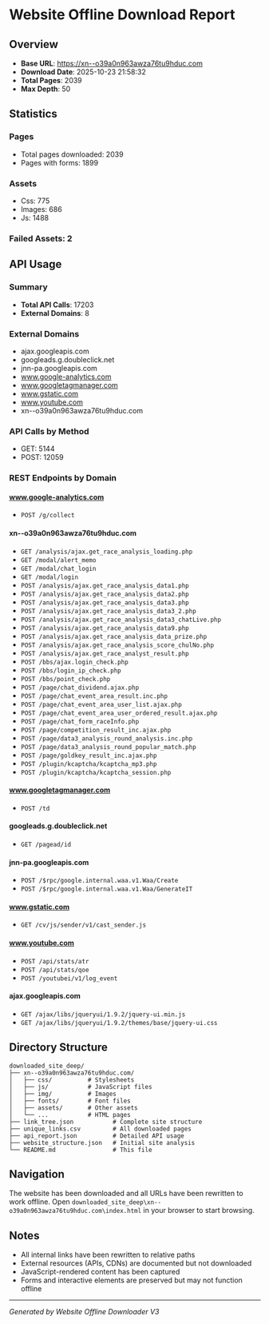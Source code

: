 # Website Offline Download Report

## Overview

- **Base URL**: https://xn--o39a0n963awza76tu9hduc.com
- **Download Date**: 2025-10-23 21:58:32
- **Total Pages**: 2039
- **Max Depth**: 50

## Statistics

### Pages
- Total pages downloaded: 2039
- Pages with forms: 1899

### Assets
- Css: 775
- Images: 686
- Js: 1488

### Failed Assets: 2

## API Usage

### Summary
- **Total API Calls**: 17203
- **External Domains**: 8

### External Domains
- ajax.googleapis.com
- googleads.g.doubleclick.net
- jnn-pa.googleapis.com
- www.google-analytics.com
- www.googletagmanager.com
- www.gstatic.com
- www.youtube.com
- xn--o39a0n963awza76tu9hduc.com

### API Calls by Method

- GET: 5144
- POST: 12059

### REST Endpoints by Domain


#### www.google-analytics.com

- `POST /g/collect`

#### xn--o39a0n963awza76tu9hduc.com

- `GET /analysis/ajax.get_race_analysis_loading.php`
- `GET /modal/alert_memo`
- `GET /modal/chat_login`
- `GET /modal/login`
- `POST /analysis/ajax.get_race_analysis_data1.php`
- `POST /analysis/ajax.get_race_analysis_data2.php`
- `POST /analysis/ajax.get_race_analysis_data3.php`
- `POST /analysis/ajax.get_race_analysis_data3_2.php`
- `POST /analysis/ajax.get_race_analysis_data3_chatLive.php`
- `POST /analysis/ajax.get_race_analysis_data9.php`
- `POST /analysis/ajax.get_race_analysis_data_prize.php`
- `POST /analysis/ajax.get_race_analysis_score_chulNo.php`
- `POST /analysis/ajax.get_race_analyst_result.php`
- `POST /bbs/ajax.login_check.php`
- `POST /bbs/login_ip_check.php`
- `POST /bbs/point_check.php`
- `POST /page/chat_dividend.ajax.php`
- `POST /page/chat_event_area_result.inc.php`
- `POST /page/chat_event_area_user_list.ajax.php`
- `POST /page/chat_event_area_user_ordered_result.ajax.php`
- `POST /page/chat_form_raceInfo.php`
- `POST /page/competition_result_inc.ajax.php`
- `POST /page/data3_analysis_round_analysis.inc.php`
- `POST /page/data3_analysis_round_popular_match.php`
- `POST /page/goldkey_result_inc.ajax.php`
- `POST /plugin/kcaptcha/kcaptcha_mp3.php`
- `POST /plugin/kcaptcha/kcaptcha_session.php`

#### www.googletagmanager.com

- `POST /td`

#### googleads.g.doubleclick.net

- `GET /pagead/id`

#### jnn-pa.googleapis.com

- `POST /$rpc/google.internal.waa.v1.Waa/Create`
- `POST /$rpc/google.internal.waa.v1.Waa/GenerateIT`

#### www.gstatic.com

- `GET /cv/js/sender/v1/cast_sender.js`

#### www.youtube.com

- `POST /api/stats/atr`
- `POST /api/stats/qoe`
- `POST /youtubei/v1/log_event`

#### ajax.googleapis.com

- `GET /ajax/libs/jqueryui/1.9.2/jquery-ui.min.js`
- `GET /ajax/libs/jqueryui/1.9.2/themes/base/jquery-ui.css`

## Directory Structure

```
downloaded_site_deep/
├── xn--o39a0n963awza76tu9hduc.com/
│   ├── css/          # Stylesheets
│   ├── js/           # JavaScript files
│   ├── img/          # Images
│   ├── fonts/        # Font files
│   ├── assets/       # Other assets
│   └── ...           # HTML pages
├── link_tree.json           # Complete site structure
├── unique_links.csv         # All downloaded pages
├── api_report.json          # Detailed API usage
├── website_structure.json   # Initial site analysis
└── README.md                # This file
```

## Navigation

The website has been downloaded and all URLs have been rewritten to work offline.
Open `downloaded_site_deep\xn--o39a0n963awza76tu9hduc.com\index.html` in your browser to start browsing.

## Notes

- All internal links have been rewritten to relative paths
- External resources (APIs, CDNs) are documented but not downloaded
- JavaScript-rendered content has been captured
- Forms and interactive elements are preserved but may not function offline

---

*Generated by Website Offline Downloader V3*
